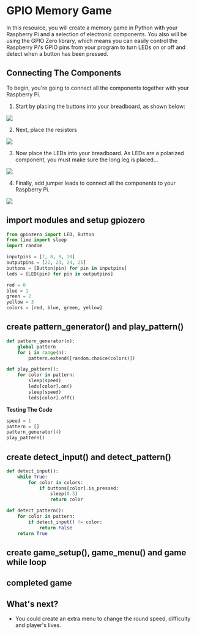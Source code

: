 # GPIO Memory Game

In this resource, you will create a memory game in Python with your Raspberry Pi and a selection of electronic components. You also will be using the GPIO Zero library, which means you can easily control the Raspberry Pi's GPIO pins from your program to turn LEDs on or off and detect when a button has been pressed.

## Connecting The Components

To begin, you're going to connect all the components together with your Raspberry Pi.

1. Start by placing the buttons into your breadboard, as shown below:

![](images/gpio-memory-game_1.png)

2. Next, place the resistors

![](images/gpio-memory-game_2.png)

3. Now place the LEDs into your breadboard. As LEDs are a polarized component, you must make sure the long leg is placed...

![](images/gpio-memory-game_3.png)

4. Finally, add jumper leads to connect all the components to your Raspberry Pi.

![](images/gpio-memory-game_4.png)

## import modules and setup gpiozero

```Python
from gpiozero import LED, Button
from time import sleep
import random
```

```Python
inputpins = [7, 8, 9, 10]
outputpins = [22, 23, 24, 25]
buttons = [Button(pin) for pin in inputpins]
leds = [LED(pin) for pin in outputpins]
```

```Python
red = 0
blue = 1
green = 2
yellow = 3
colors = [red, blue, green, yellow]
```

## create pattern_generator() and play_pattern()

```Python
def pattern_generator(n):
    global pattern
    for i in range(n):
        pattern.extend([random.choice(colors)])
```

```Python
def play_pattern():
    for color in pattern:
        sleep(speed)
        leds[color].on()
        sleep(speed)
        leds[color].off()
```

**Testing The Code**

```Python
speed = 1
pattern = []
pattern_generator(4)
play_pattern()
```

## create detect_input() and detect_pattern()

```Python
def detect_input():
    while True:
        for color in colors:
            if buttons[color].is_pressed:
                sleep(0.3)
                return color
```

```Python
def detect_pattern():
    for color in pattern:
        if detect_input() != color:
            return False
    return True
```

## create game_setup(), game_menu() and game while loop

## completed game

## What's next?

- You could create an extra menu to change the round speed, difficulty and player's lives.
